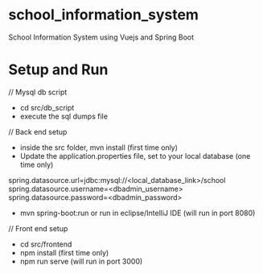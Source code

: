 # school_information_system
School Information System using Vuejs and Spring Boot

# Setup and Run
// Mysql db script

- cd src/db_script
- execute the sql dumps file

// Back end setup

- inside the src folder, mvn install (first time only)
- Update the application.properties file, set to your local database (one time only)

spring.datasource.url=jdbc:mysql://<local_database_link>/school 
spring.datasource.username=<dbadmin_username>
spring.datasource.password=<dbadmin_password>

- mvn spring-boot:run or run in eclipse/IntelliJ IDE (will run in port 8080)

// Front end setup

- cd src/frontend
- npm install (first time only)
- npm run serve (will run in port 3000)
